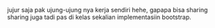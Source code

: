 jujur saja  pak ujung-ujung nya kerja sendiri hehe, gapapa bisa sharing sharing juga tadi pas di kelas sekalian implementasiin bootstrap.

